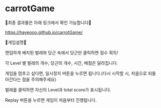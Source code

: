 # carrotGame

🔽최종 결과물은 아래 링크에서 확인 가능합니다🔽

https://hayeooo.github.io/carrotGame/

🥕게임설명🥕

랜덤하게 배치된 벌레와 당근 속에서 당근만 클릭하면 점수 획득!

각 Level 별 벌레의 개수, 당근의 개수, 시간, 배점은 달라집니다.

게임을 멈추고 싶다면, 일시정지 버튼을 누르면 됩니다.(다시 시작할 시, 처음으로 되돌아간다는 점을 주의해주세요)

벌레를 클릭하면 자신의 Level과 total score가 표시됩니다.

Replay 버튼을 누르면 게임이 처음부터 진행됩니다.

